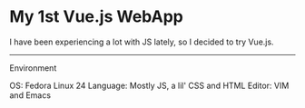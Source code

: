 # My 1st Vue.js WebApp
I have been experiencing a lot with JS lately, so I decided to try Vue.js.

---
Environment

OS: Fedora Linux 24
Language: Mostly JS, a lil' CSS and HTML
Editor: VIM and Emacs
